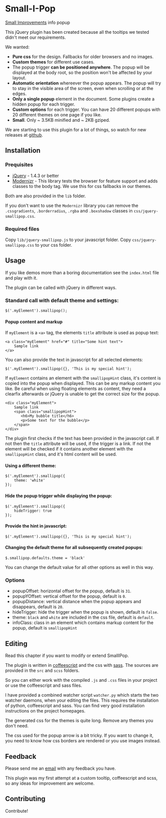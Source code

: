Small-I-Pop
=============

[Small Improvements](http://www.small-improvements.com) info popup

This jQuery plugin has been created because all the tooltips we tested didn't meet our requirements.

We wanted: 

 * **Pure css** for the design. Fallbacks for older browsers and no images.
 * **Custom themes** for different use cases. 
 * The popup trigger **can be positioned anywhere**. The popup will be displayed at the body root, so the position won't be affected by your layout.
 * **Automatic orientation** whereever the popup appears. The popup will try to stay in the visible area of the screen, even when scrolling or at the edges.
 * **Only a single popup** element in the document. Some plugins create a hidden popup for each trigger.
 * **Custom options** for each trigger. You can have 20 different popups with 20 different themes on one page if you like.
 * **Small**. Only ~ 3.5KB minified and ~ 2KB gziped.
 
We are starting to use this plugin for a lot of things, so watch for new releases at [github](https://github.com/Sebobo/jquery.smallipop).


Installation
------------

### Prequisites

 * [jQuery](http://www.jquery.com) - 1.4.3 or better
 * [Modernizr](http://www.modernizr.com) - This library tests the browser for feature support and adds classes to the body tag. We use this for css fallbacks in our themes.
 
Both are also provided in the `lib` folder. 

If you don't want to use the `Modernizr` library you can remove the `.cssgradients`, `.borderradius`, `.rgba` and `.boxshadow` classes in `css/jquery-smallipop.css`.

### Required files

Copy `lib/jquery-smallipop.js` to your javascript folder.
Copy `css/jquery-smallipop.css` to your css folder.


Usage
-----

If you like demos more than a boring documentation see the `index.html` file and play with it.

The plugin can be called with jQuery in different ways.
    
### Standard call with default theme and settings:

    $('.myElement').smallipop();

#### Popup content and markup

If `myElement` is a `<a>` tag, the elements `title` attribute is used as popup text:

    <a class="myElement" href="#" title="Some hint text">
        Sample link
    </a>
        
You can also provide the text in javascript for all selected elements:

    $('.myElement').smallipop({}, 'This is my special hint');

If `myElement` contains an element with the `smallipopHint` class, it's content is copied into the popup when displayed.
This can be any markup content you like. Be careful when using floating elements as content, 
they need a clearfix afterwards or jQuery is unable to get the correct size for the popup.

    <div class="myElement">
        Sample link
        <span class="smallipopHint">
           <h6>My bubble title</h6>
           <p>Some text for the bubble</p>
        </span>
    </div>
    
The plugin first checks if the text has been provided in the javascript call. 
If not then the `title` attribute will be used, if the trigger is a link.
If not the element will be checked if it contains another element with the `smallipopHint` class, and it's html content will be used.
    
#### Using a different theme:

    $('.myElement').smallipop({ 
        theme: 'white' 
    });
    
#### Hide the popup trigger while displaying the popup:

    $('.myElement').smallipop({ 
        hideTrigger: true 
    });
    
#### Provide the hint in javascript:

    $('.myElement').smallipop({}, 'This is my special hint');
    
#### Changing the default theme for all subsequently created popups:

    $.smallipop.defaults.theme = 'black'
    
You can change the default value for all other options as well in this way.


### Options

 * popupOffset: horizontal offset for the popup, default is `31`.
 * popupYOffset: vertical offset for the popup, default is `0`.
 * popupDistance: vertical distance when the popup appears and disappears, default is `20`.
 * hideTrigger: hide the trigger when the popup is shown, default is `false`.
 * theme: `black` and `white` are included in the css file, default is `default`.
 * infoClass: class in an element which contains markup content for the popup, default is `smallipopHint` 


Editing
-------

Read this chapter if you want to modify or extend SmallIPop.

The plugin is written in [coffeescript](http://jashkenas.github.com/coffee-script/) and the css with [sass](http://sass-lang.com/).
The sources are provided in the `src` and `scss` folders.  

So you can either work with the compiled `.js` and `.css` files in your project or use the coffeescript and sass files.

I have provided a combined watcher script `watcher.py` which starts the two watcher daemons, when your editing the files.
This requires the installation of python, coffeescript and sass. You can find very good installation instructions on the project homepages.

The generated css for the themes is quite long. Remove any themes you don't need.

The css used for the popup arrow is a bit tricky. If you want to change it, you need to know how css borders are rendered or you use images instead.


Feedback
--------

Please send me an [email](sebastian@small-improvements.com) with any feedback you have.

This plugin was my first attempt at a custom tooltip, coffeescript and scss, so any ideas for improvement are welcome.


Contributing
------------

Contribute!
